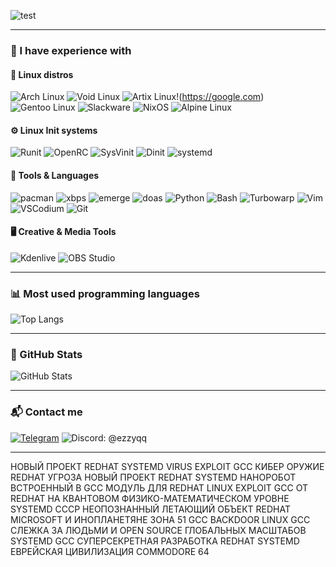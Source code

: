![test](./hello.gif)

---

### 🧠 I have experience with

#### 🐧 Linux distros
![Arch Linux](https://img.shields.io/badge/Arch_Linux-1793D1?style=for-the-badge&logo=arch-linux&logoColor=white)
![Void Linux](https://img.shields.io/badge/Void_Linux-000000?style=for-the-badge&logo=void-linux&logoColor=white)
![Artix Linux](https://img.shields.io/badge/Artix_Linux-10A0CC?style=for-the-badge&logo=artix-linux&logoColor=white)!(https://google.com)
![Gentoo Linux](https://img.shields.io/badge/Gentoo_Linux-54487A?style=for-the-badge&logo=gentoo&logoColor=white)
![Slackware](https://img.shields.io/badge/Slackware_Linux-000080?style=for-the-badge&logo=slackware&logoColor=white)
![NixOS](https://img.shields.io/badge/NixOS-5277C3?style=for-the-badge&logo=nixos&logoColor=white)
![Alpine Linux](https://img.shields.io/badge/Alpine_Linux-0D597F?style=for-the-badge&logo=alpine-linux&logoColor=white)

#### ⚙️ Linux Init systems
![Runit](https://img.shields.io/badge/Runit-000000?style=for-the-badge&logo=linux&logoColor=white)
![OpenRC](https://img.shields.io/badge/OpenRC-336699?style=for-the-badge&logo=linux&logoColor=white)
![SysVinit](https://img.shields.io/badge/SysVinit-555555?style=for-the-badge&logo=linux&logoColor=white)
![Dinit](https://img.shields.io/badge/Dinit-222222?style=for-the-badge&logo=linux&logoColor=white)
![systemd](https://img.shields.io/badge/systemd-EE0000?style=for-the-badge&logo=redhat&logoColor=white)

#### 🔧 Tools & Languages
![pacman](https://img.shields.io/badge/pacman-1793D1?style=for-the-badge&logo=arch-linux&logoColor=white)
![xbps](https://img.shields.io/badge/xbps-000000?style=for-the-badge&logo=void-linux&logoColor=white)
![emerge](https://img.shields.io/badge/emerge-54487A?style=for-the-badge&logo=gentoo&logoColor=white)
![doas](https://img.shields.io/badge/doas-333333?style=for-the-badge&logo=openbsd&logoColor=white)
![Python](https://img.shields.io/badge/Python-3776AB?style=for-the-badge&logo=python&logoColor=white)
![Bash](https://img.shields.io/badge/Bash-121011?style=for-the-badge&logo=gnubash&logoColor=white)
![Turbowarp](https://img.shields.io/badge/Turbowarp-FF6600?style=for-the-badge&logo=scratch&logoColor=white)
![Vim](https://img.shields.io/badge/VIM-019733?style=for-the-badge&logo=vim&logoColor=white)
![VSCodium](https://img.shields.io/badge/VSCodium-2f303f?style=for-the-badge&logo=vscodium&logoColor=white)
![Git](https://img.shields.io/badge/Git-F05032?style=for-the-badge&logo=git&logoColor=white)

#### 🖥️ Creative & Media Tools
![Kdenlive](https://img.shields.io/badge/Kdenlive-527BBE?style=for-the-badge&logo=kdenlive&logoColor=white)
![OBS Studio](https://img.shields.io/badge/OBS_Studio-302E31?style=for-the-badge&logo=obsstudio&logoColor=white)

---

### 📊 Most used programming languages
![Top Langs](https://github-readme-stats.vercel.app/api/top-langs/?username=ezzyqq&layout=compact&theme=dark)

---

### 🔮 GitHub Stats
![GitHub Stats](https://github-readme-stats.vercel.app/api?username=ezzyqq&show_icons=true&theme=dark&layout=compact&hide=prs)

---

### 📬 Contact me

[![Telegram](https://img.shields.io/badge/Telegram-2CA5E0?style=for-the-badge&logo=telegram&logoColor=white)](https://t.me/ezzy27x)
![Discord: @ezzyqq](https://img.shields.io/badge/Discord-ezzyqq-5865F2?style=for-the-badge&logo=discord&logoColor=white)

---

НОВЫЙ ПРОЕКТ REDHAT SYSTEMD VIRUS EXPLOIT GCC КИБЕР ОРУЖИЕ REDHAT УГРОЗА НОВЫЙ ПРОЕКТ REDHAT SYSTEMD НАНОРОБОТ ВСТРОЕННЫЙ В GCC МОДУЛЬ ДЛЯ REDHAT LINUX EXPLOIT GCC ОТ REDHAT НА КВАНТОВОМ ФИЗИКО-МАТЕМАТИЧЕСКОМ УРОВНЕ SYSTEMD СССР НЕОПОЗНАННЫЙ ЛЕТАЮЩИЙ ОБЪЕКТ REDHAT MICROSOFT И ИНОПЛАНЕТЯНЕ ЗОНА 51 GCC BACKDOOR LINUX GCC СЛЕЖКА ЗА ЛЮДЬМИ И OPEN SOURCE ГЛОБАЛЬНЫХ МАСШТАБОВ SYSTEMD GCC СУПЕРСЕКРЕТНАЯ РАЗРАБОТКА REDHAT SYSTEMD ЕВРЕЙСКАЯ ЦИВИЛИЗАЦИЯ COMMODORE 64
